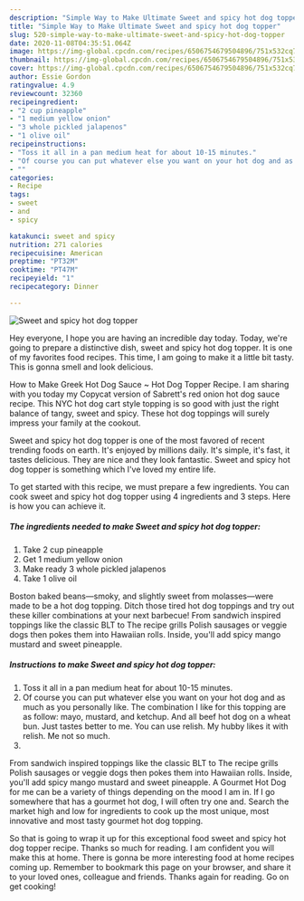 ```yaml
---
description: "Simple Way to Make Ultimate Sweet and spicy hot dog topper"
title: "Simple Way to Make Ultimate Sweet and spicy hot dog topper"
slug: 520-simple-way-to-make-ultimate-sweet-and-spicy-hot-dog-topper
date: 2020-11-08T04:35:51.064Z
image: https://img-global.cpcdn.com/recipes/6506754679504896/751x532cq70/sweet-and-spicy-hot-dog-topper-recipe-main-photo.jpg
thumbnail: https://img-global.cpcdn.com/recipes/6506754679504896/751x532cq70/sweet-and-spicy-hot-dog-topper-recipe-main-photo.jpg
cover: https://img-global.cpcdn.com/recipes/6506754679504896/751x532cq70/sweet-and-spicy-hot-dog-topper-recipe-main-photo.jpg
author: Essie Gordon
ratingvalue: 4.9
reviewcount: 32360
recipeingredient:
- "2 cup pineapple"
- "1 medium yellow onion"
- "3 whole pickled jalapenos"
- "1 olive oil"
recipeinstructions:
- "Toss it all in a pan medium heat for about 10-15 minutes."
- "Of course you can put whatever else you want on your hot dog and as much as you personally like. The combination I like for this topping are as follow: mayo, mustard, and ketchup. And all beef hot dog on a wheat bun. Just tastes better to me. You can use relish. My hubby likes it with relish. Me not so much."
- ""
categories:
- Recipe
tags:
- sweet
- and
- spicy

katakunci: sweet and spicy 
nutrition: 271 calories
recipecuisine: American
preptime: "PT32M"
cooktime: "PT47M"
recipeyield: "1"
recipecategory: Dinner

---
```



![Sweet and spicy hot dog topper](https://img-global.cpcdn.com/recipes/6506754679504896/751x532cq70/sweet-and-spicy-hot-dog-topper-recipe-main-photo.jpg)

Hey everyone, I hope you are having an incredible day today. Today, we're going to prepare a distinctive dish, sweet and spicy hot dog topper. It is one of my favorites food recipes. This time, I am going to make it a little bit tasty. This is gonna smell and look delicious.

How to Make Greek Hot Dog Sauce ~ Hot Dog Topper Recipe. I am sharing with you today my Copycat version of Sabrett&#39;s red onion hot dog sauce recipe. This NYC hot dog cart style topping is so good with just the right balance of tangy, sweet and spicy. These hot dog toppings will surely impress your family at the cookout.

Sweet and spicy hot dog topper is one of the most favored of recent trending foods on earth. It's enjoyed by millions daily. It's simple, it's fast, it tastes delicious. They are nice and they look fantastic. Sweet and spicy hot dog topper is something which I've loved my entire life.


To get started with this recipe, we must prepare a few ingredients. You can cook sweet and spicy hot dog topper using 4 ingredients and 3 steps. Here is how you can achieve it.

<!--inarticleads1-->

##### The ingredients needed to make Sweet and spicy hot dog topper:

1. Take 2 cup pineapple
1. Get 1 medium yellow onion
1. Make ready 3 whole pickled jalapenos
1. Take 1 olive oil


Boston baked beans—smoky, and slightly sweet from molasses—were made to be a hot dog topping. Ditch those tired hot dog toppings and try out these killer combinations at your next barbecue! From sandwich inspired toppings like the classic BLT to The recipe grills Polish sausages or veggie dogs then pokes them into Hawaiian rolls. Inside, you&#39;ll add spicy mango mustard and sweet pineapple. 

<!--inarticleads2-->

##### Instructions to make Sweet and spicy hot dog topper:

1. Toss it all in a pan medium heat for about 10-15 minutes.
1. Of course you can put whatever else you want on your hot dog and as much as you personally like. The combination I like for this topping are as follow: mayo, mustard, and ketchup. And all beef hot dog on a wheat bun. Just tastes better to me. You can use relish. My hubby likes it with relish. Me not so much.
1. 


From sandwich inspired toppings like the classic BLT to The recipe grills Polish sausages or veggie dogs then pokes them into Hawaiian rolls. Inside, you&#39;ll add spicy mango mustard and sweet pineapple. A Gourmet Hot Dog for me can be a variety of things depending on the mood I am in. If I go somewhere that has a gourmet hot dog, I will often try one and. Search the market high and low for ingredients to cook up the most unique, most innovative and most tasty gourmet hot dog topping. 

So that is going to wrap it up for this exceptional food sweet and spicy hot dog topper recipe. Thanks so much for reading. I am confident you will make this at home. There is gonna be more interesting food at home recipes coming up. Remember to bookmark this page on your browser, and share it to your loved ones, colleague and friends. Thanks again for reading. Go on get cooking!
